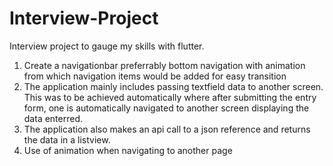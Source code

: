 # Interview-Project

Interview project to gauge my skills with flutter.
1. Create a navigationbar preferrably bottom navigation with animation from which navigation items would be added for easy transition
2. The application mainly includes passing textfield data to another screen. This was to be achieved automatically where after submitting the entry form,
one is automatically navigated to another screen displaying the data enterred.
3. The application also makes an api call to a json reference and returns the data in a listview.
4. Use of animation when navigating to another page
